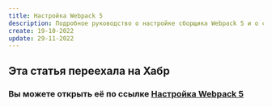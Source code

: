 ```yaml
---
title: Настройка Webpack 5
description: Подробное руководство о настройке сборщика Webpack 5 и о создании шаблона, который позволит разрабатывать фронтенд сайтов с использованием Pug, Sass, JavaScript и Markdown
create: 19-10-2022
update: 29-11-2022
---
```


## Эта статья переехала на Хабр

### Вы можете открыть её по ссылке [Настройка Webpack 5](https://habr.com/ru/post/701724/)
